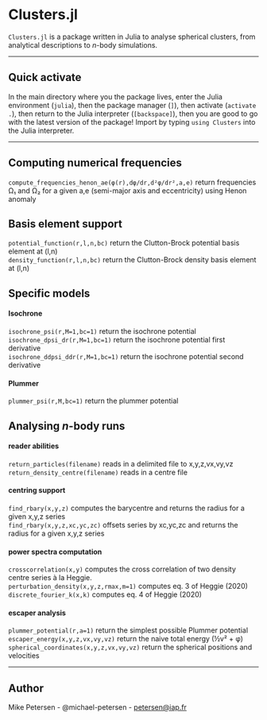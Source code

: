 
# Clusters.jl

`Clusters.jl` is a package written in Julia to analyse spherical
clusters, from analytical descriptions to _n_-body simulations.

-----------------------------

## Quick activate

In the main directory where you the package lives, enter the Julia environment (`julia`), then the package manager (`]`), then activate (`activate .`), then return to the Julia interpreter (`[backspace]`), then you are good to go with the latest version of the package! Import by typing `using Clusters` into the Julia interpreter.

-----------------------------

## Computing numerical frequencies

`compute_frequencies_henon_ae(φ(r),dφ/dr,d²φ/dr²,a,e)` return frequencies Ω₁ and Ω₂ for a given a,e (semi-major axis and eccentricity) using Henon anomaly


## Basis element support

`potential_function(r,l,n,bc)` return the Clutton-Brock potential basis element at (l,n)  
`density_function(r,l,n,bc)` return the Clutton-Brock density basis element at (l,n)  

## Specific models

#### Isochrone
`isochrone_psi(r,M=1,bc=1)` return the isochrone potential  
`isochrone_dpsi_dr(r,M=1,bc=1)` return the isochrone potential first derivative  
`isochrone_ddpsi_ddr(r,M=1,bc=1)` return the isochrone potential second derivative  

#### Plummer
`plummer_psi(r,M,bc=1)` return the plummer potential  


## Analysing _n_-body runs
#### reader abilities

`return_particles(filename)` reads in a delimited file to x,y,z,vx,vy,vz  
`return_density_centre(filename)` reads in a centre file

#### centring support

`find_rbary(x,y,z)` computes the barycentre and returns the radius for a given x,y,z series  
`find_rbary(x,y,z,xc,yc,zc)` offsets series by xc,yc,zc and returns the radius for a given x,y,z series


#### power spectra computation

`crosscorrelation(x,y)` computes the cross correlation of two density centre series à la Heggie.  
`perturbation_density(x,y,z,rmax,m=1)` computes eq. 3 of Heggie (2020)  
`discrete_fourier_k(x,k)` computes eq. 4 of Heggie (2020)

#### escaper analysis

`plummer_potential(r,a=1)` return the simplest possible Plummer potential  
`escaper_energy(x,y,z,vx,vy,vz)` return the naive total energy (½v² + φ)  
`spherical_coordinates(x,y,z,vx,vy,vz)` return the spherical positions and velocities


-----------------------------

## Author

Mike Petersen -  @michael-petersen - petersen@iap.fr
